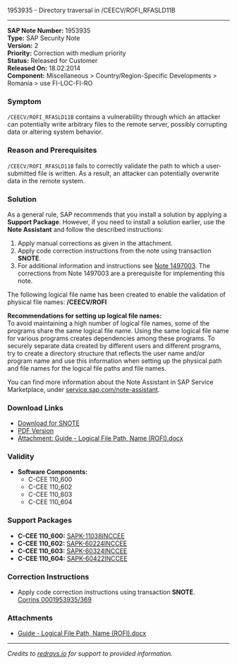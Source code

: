 1953935 - Directory traversal in /CEECV/ROFI_RFASLD11B

---

**SAP Note Number:** 1953935  
**Type:** SAP Security Note  
**Version:** 2  
**Priority:** Correction with medium priority  
**Status:** Released for Customer  
**Released On:** 18.02.2014  
**Component:** Miscellaneous > Country/Region-Specific Developments > Romania > use FI-LOC-FI-RO

### Symptom
`/CEECV/ROFI_RFASLD11B` contains a vulnerability through which an attacker can potentially write arbitrary files to the remote server, possibly corrupting data or altering system behavior.

### Reason and Prerequisites
`/CEECV/ROFI_RFASLD11B` fails to correctly validate the path to which a user-submitted file is written. As a result, an attacker can potentially overwrite data in the remote system.

### Solution
As a general rule, SAP recommends that you install a solution by applying a **Support Package**. However, if you need to install a solution earlier, use the **Note Assistant** and follow the described instructions:

1. Apply manual corrections as given in the attachment.
2. Apply code correction instructions from the note using transaction **SNOTE**.
3. For additional information and instructions see [Note 1497003](https://me.sap.com/notes/1497003). The corrections from Note 1497003 are a prerequisite for implementing this note.

The following logical file name has been created to enable the validation of physical file names: **/CEECV/ROFI**

**Recommendations for setting up logical file names:**  
To avoid maintaining a high number of logical file names, some of the programs share the same logical file name. Using the same logical file name for various programs creates dependencies among these programs. To securely separate data created by different users and different programs, try to create a directory structure that reflects the user name and/or program name and use this information when setting up the physical path and file names for the logical file paths and file names.

You can find more information about the Note Assistant in SAP Service Marketplace, under [service.sap.com/note-assistant](https://me.sap.com/note-assistant).

### Download Links
- [Download for SNOTE](https://notesdownloads.sap.com/note/0040000011534602017)
- [PDF Version](https://userapps.support.sap.com/sap/support/sfm/notes/print/0001953935?language=en-US&token=D2550ED8C99FCB327B834886278F5BD4)
- [Attachment: Guide - Logical File Path, Name (ROFI).docx](https://me.sap.com/sap/support/sapnotes/public/services/attachment.htm?iv_key=012006153200001164162013&iv_version=0002&iv_guid=494B85C2B9A32B489CBED133748B14A9)

### Validity
- **Software Components:**
  - C-CEE 110_600
  - C-CEE 110_602
  - C-CEE 110_603
  - C-CEE 110_604

### Support Packages
- **C-CEE 110_600:** [SAPK-11038INCCEE](https://me.sap.com/supportpackage/SAPK-11038INCCEE)
- **C-CEE 110_602:** [SAPK-60224INCCEE](https://me.sap.com/supportpackage/SAPK-60224INCCEE)
- **C-CEE 110_603:** [SAPK-60324INCCEE](https://me.sap.com/supportpackage/SAPK-60324INCCEE)
- **C-CEE 110_604:** [SAPK-60422INCCEE](https://me.sap.com/supportpackage/SAPK-60422INCCEE)

### Correction Instructions
- Apply code correction instructions using transaction **SNOTE**.  
  [Corrins 0001953935/369](https://me.sap.com/corrins/0001953935/369)

### Attachments
- [Guide - Logical File Path, Name (ROFI).docx](https://me.sap.com/sap/support/sapnotes/public/services/attachment.htm?iv_key=012006153200001164162013&iv_version=0002&iv_guid=494B85C2B9A32B489CBED133748B14A9)

---

*Credits to [redrays.io](https://redrays.io) for support to provided information.*